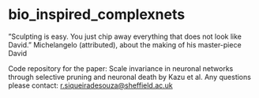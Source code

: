 # bio_inspired_complexnets
”Sculpting is easy.  You just chip away everything that does not look like David.” Michelangelo  (attributed),  about  the  making  of  his  master-piece David

Code repository for the paper: Scale invariance in neuronal networks through selective pruning and neuronal death by Kazu et al. Any questions please contact:  r.siqueiradesouza@sheffield.ac.uk
